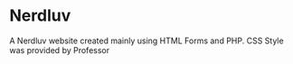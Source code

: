 # Nerdluv
A Nerdluv website created mainly using HTML Forms and PHP. CSS Style was provided by Professor
